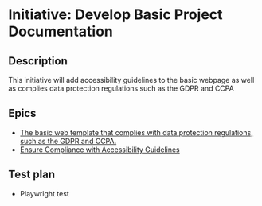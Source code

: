 # Initiative: Develop Basic Project Documentation
## Description
This initiative will add accessibility guidelines to the basic webpage as well as complies data protection regulations such as the GDPR and CCPA
## Epics
* [The basic web template that complies with data protection regulations, such as the GDPR and CCPA.](documentation/theme1/initiatives/epics/epic_Data_Regulation.md)
* [Ensure Compliance with Accessibility Guidelines](documentation/theme1/initiatives/epics/epic_accessibility_guidelines.md)
## Test plan
* Playwright test